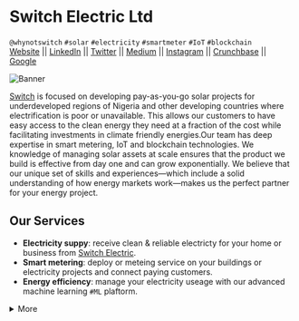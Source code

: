# Switch Electric Ltd

`@whynotswitch` `#solar` `#electricity` `#smartmeter` `#IoT` `#blockchain`
<br />
[Website](https://www.whynotswitch.com/) || [LinkedIn](https://www.linkedin.com/company/whynotswitch/) ||
[Twitter](https://twitter.com/WhyNotSwitch/) || [Medium](https://medium.com/@hello.whynotswitch/) || 
[Instagram](https://www.instagram.com/whynotswitch/) || [Crunchbase](https://www.crunchbase.com/organization/whynotswitch) ||
[Google](https://g.page/r/Ce7qNgSqnKOvEBI/)


![Banner](https://github.com/WhyNotSwitch/Brand-kit/blob/main/SWITCH%20LinkedIn%20Banner.png?raw=true) 

[Switch](https://www.whynotswitch.com) is focused on developing pay-as-you-go solar projects for underdeveloped regions of Nigeria and other developing countries where electrification is poor or unavailable. This allows our customers to have easy access to the clean energy they need at a fraction of the cost while facilitating investments in climate friendly energies.Our team has deep expertise in smart metering, IoT and blockchain technologies. We knowledge of managing solar assets at scale ensures that the product we build is effective from day one and can grow exponentially. We believe that our unique set of skills and experiences—which include a solid understanding of how energy markets work—makes us the perfect partner for your energy project.

## Our Services
- **Electricity suppy**: receive clean & reliable electricty for your home or business from [Switch Electric](https://www.whynotswitch.com).
- **Smart metering**: deploy or meteing service on your buildings or electricity projects and connect paying customers.
- **Energy efficiency**: manage your electricity useage with our advanced machine learning `#ML` plaftorm.


<details>
<summary>More</summary>

<br />
<br />

## Metering

We develop smart metering technologies for solar power projects and believe that smart metering can play a pivotal role in Africa's electric future.
Our meters collect and aggregate over 3,600 data points per minute, Switch's Smart Meter which means they are able to detect anomalies, system failures,
and power theft more efficiently than any other meter on the market. They can provide detailed data about the energy usage in your customer's
homes. This information would allow you to better tailor your power plans based on actual usage patterns
![Meter](https://github.com/WhyNotSwitch/Gallery/blob/main/maxwell-1.0/IMG_3001-removebg-preview.png?raw=true)
- `100A maximum current` `Real-time clock synchronization`
- `Remote controllable relay` `Programmable sampling rate`
- `Communication authentication` `True RMS voltage measurement` 
- `Active energy calculation` `Instantaneous current measurement`

<br />
<br />

## Analytics
Switch Administrative Intelligence Dashboard (Switch-AID) combines `#IoT` technology with Machine Learning `#ML` capabilities to enable a fully automated energy management system. It is able to detect anomalies, system failures, power theft, overload conditions, and tampering; providing a user friendly platform for monitoring and management
![Dashboard](https://github.com/WhyNotSwitch/Gallery/blob/main/analytics/Switch-Dashboard.png?raw=true)
<br />
- `Remote Asset Administration` `Theft Detection` `Reporting` 
- `Performance Benchmark` `Diagnostic` `Predictive Maintenance`
- `Anomaly Detection` `Energy Loss Detection` `Smart Alerts`
